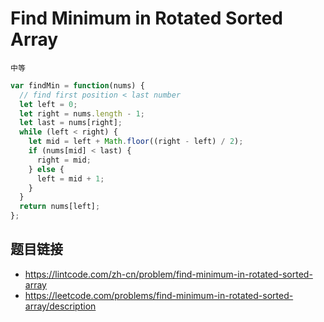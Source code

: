 # Find Minimum in Rotated Sorted Array

`中等`

```javascript
var findMin = function(nums) {
  // find first position < last number
  let left = 0;
  let right = nums.length - 1;
  let last = nums[right];
  while (left < right) {
    let mid = left + Math.floor((right - left) / 2);
    if (nums[mid] < last) {
      right = mid;
    } else {
      left = mid + 1;
    }
  }
  return nums[left];
};
```

## 题目链接
* https://lintcode.com/zh-cn/problem/find-minimum-in-rotated-sorted-array
* https://leetcode.com/problems/find-minimum-in-rotated-sorted-array/description
